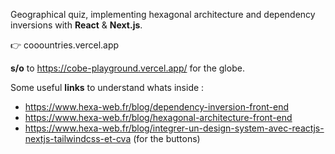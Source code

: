 
Geographical quiz, implementing hexagonal architecture and dependency inversions with **React** & **Next.js**.

👉 cooountries.vercel.app

**s/o** to https://cobe-playground.vercel.app/ for the globe.

Some useful **links** to understand whats inside :
- https://www.hexa-web.fr/blog/dependency-inversion-front-end
- https://www.hexa-web.fr/blog/hexagonal-architecture-front-end
- https://www.hexa-web.fr/blog/integrer-un-design-system-avec-reactjs-nextjs-tailwindcss-et-cva (for the buttons)
